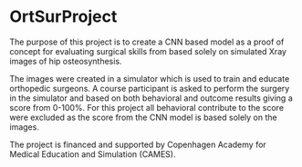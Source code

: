# OrtSurProject

The purpose of this project is to create a CNN based model as a proof of concept for evaluating surgical skills from based solely on simulated Xray images of hip osteosynthesis.

The images were created in a simulator which is used to train and educate orthopedic surgeons. A course participant is asked to perform the surgery in the simulator and based on both behavioral and outcome results giving a score from 0-100%. For this project all behavioral contribute to the score were excluded as the score from the CNN model is based solely on the images.

The project is financed and supported by Copenhagen Academy for Medical Education and Simulation (CAMES).
